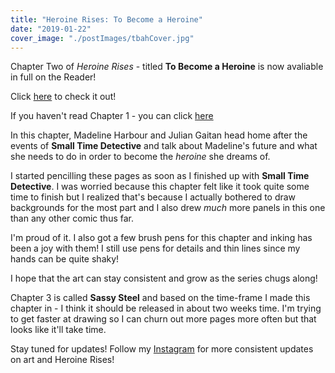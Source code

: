 ```yaml
---
title: "Heroine Rises: To Become a Heroine"
date: "2019-01-22"
cover_image: "./postImages/tbahCover.jpg"
---
```


Chapter Two of *Heroine Rises* - titled **To Become a Heroine** is now avaliable in full on the Reader! 

Click [here](/heroine-rises/1/0) to check it out!

If you haven't read Chapter 1 - you can click [here](/heroine-rises/0/0)

In this chapter, Madeline Harbour and Julian Gaitan head home after the events of **Small Time Detective** and talk about Madeline's future and what she needs to do in order to become the *heroine* she dreams of. 

I started pencilling these pages as soon as I finished up with **Small Time Detective**. I was worried because this chapter felt like it took quite some time to finish but I realized that's because I actually bothered to draw backgrounds for the most part and I also drew *much* more panels in this one than any other comic thus far.

I'm proud of it. I also got a few brush pens for this chapter and inking has been a joy with them! I still use pens for details and thin lines since my hands can be quite shaky!

I hope that the art can stay consistent and grow as the series chugs along!

Chapter 3 is called **Sassy Steel** and based on the time-frame I made this chapter in - I think it should be released in about two weeks time. I'm trying to get faster at drawing so I can churn out more pages more often but that looks like it'll take time.

Stay tuned for updates! Follow my [Instagram](https://www.instagram.com/ezeaspie/) for more consistent updates on art and Heroine Rises!
